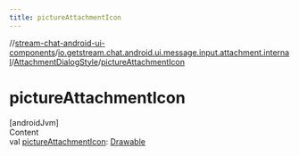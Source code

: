 ```yaml
---
title: pictureAttachmentIcon
---
```

//[stream-chat-android-ui-components](../../../index.md)/[io.getstream.chat.android.ui.message.input.attachment.internal](../index.md)/[AttachmentDialogStyle](index.md)/[pictureAttachmentIcon](pictureAttachmentIcon.md)



# pictureAttachmentIcon  
[androidJvm]  
Content  
val [pictureAttachmentIcon](pictureAttachmentIcon.md): [Drawable](https://developer.android.com/reference/kotlin/android/graphics/drawable/Drawable.html)  



